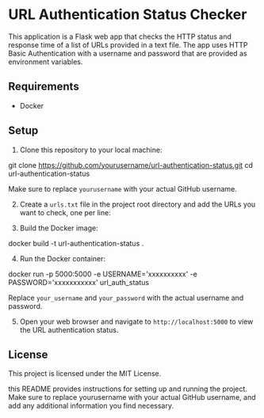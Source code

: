 # URL Authentication Status Checker

This application is a Flask web app that checks the HTTP status and response time of a list of URLs provided in a text file. The app uses HTTP Basic Authentication with a username and password that are provided as environment variables.

## Requirements

- Docker

## Setup

1. Clone this repository to your local machine:



git clone https://github.com/yourusername/url-authentication-status.git
cd url-authentication-status


Make sure to replace `yourusername` with your actual GitHub username.

2. Create a `urls.txt` file in the project root directory and add the URLs you want to check, one per line:


3. Build the Docker image:

docker build -t url-authentication-status .



4. Run the Docker container:



docker run -p 5000:5000 -e USERNAME='xxxxxxxxxx' -e PASSWORD='xxxxxxxxxxx' url_auth_status


Replace `your_username` and `your_password` with the actual username and password.

5. Open your web browser and navigate to `http://localhost:5000` to view the URL authentication status.

## License

This project is licensed under the MIT License.




this README provides instructions for setting up and running the project. Make sure to replace yourusername with your actual GitHub username, and add any additional information you find necessary.